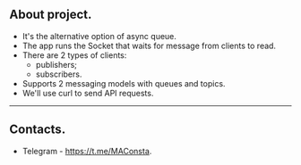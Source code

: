 

About project.
----------
- It's the alternative option of async queue.
- The app runs the Socket that waits for message from clients to read.
- There are 2 types of clients:
    - publishers;
    - subscribers.
- Supports 2 messaging models with queues and topics.
- We'll use curl to send API requests.
----------
Contacts.
----------
- Telegram - https://t.me/MAConsta.